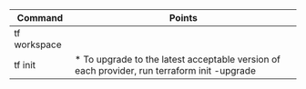 Command | Points
------------ | -------------
tf workspace | 
tf init |  * To upgrade to the latest acceptable version of each provider, run terraform init -upgrade
